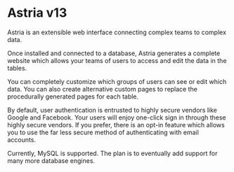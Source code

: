 # Astria v13

Astria is an extensible web interface connecting complex teams to complex data.
  
  
Once installed and connected to a database, Astria generates a complete website which allows your teams of users to access and edit the data in the tables.
  
You can completely customize which groups of users can see or edit which data. You can also create alternative custom pages to replace the procedurally generated pages for each table.

By default, user authentication is entrusted to highly secure vendors like Google and Facebook. Your users will enjoy one-click sign in through these highly secure vendors. If you prefer, there is an opt-in feature which allows you to use the far less secure method of authenticating with email accounts.

Currently, MySQL is supported. The plan is to eventually add support for many more database engines.
